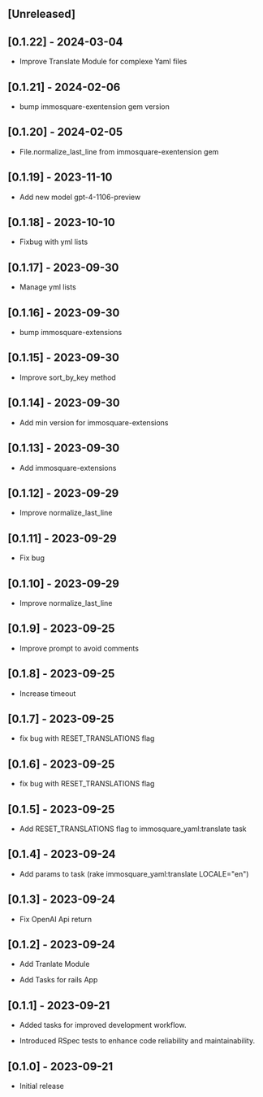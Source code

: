 ## [Unreleased]

## [0.1.22] - 2024-03-04

- Improve Translate Module for complexe Yaml files

## [0.1.21] - 2024-02-06

- bump immosquare-exentension gem version

## [0.1.20] - 2024-02-05

- File.normalize_last_line from immosquare-exentension gem

## [0.1.19] - 2023-11-10

- Add new model gpt-4-1106-preview

## [0.1.18] - 2023-10-10

- Fixbug with yml lists

## [0.1.17] - 2023-09-30

- Manage yml lists

## [0.1.16] - 2023-09-30

- bump immosquare-extensions

## [0.1.15] - 2023-09-30

- Improve sort_by_key method

## [0.1.14] - 2023-09-30

- Add min version for immosquare-extensions

## [0.1.13] - 2023-09-30

- Add immosquare-extensions

## [0.1.12] - 2023-09-29

- Improve normalize_last_line

## [0.1.11] - 2023-09-29

- Fix bug

## [0.1.10] - 2023-09-29

- Improve normalize_last_line

## [0.1.9] - 2023-09-25

- Improve prompt to avoid comments

## [0.1.8] - 2023-09-25

- Increase timeout

## [0.1.7] - 2023-09-25

- fix bug with RESET_TRANSLATIONS flag

## [0.1.6] - 2023-09-25

- fix bug with RESET_TRANSLATIONS flag

## [0.1.5] - 2023-09-25

- Add RESET_TRANSLATIONS flag to immosquare_yaml:translate task

## [0.1.4] - 2023-09-24

- Add params to task (rake immosquare_yaml:translate LOCALE="en")

## [0.1.3] - 2023-09-24

- Fix OpenAI Api return

## [0.1.2] - 2023-09-24

- Add Tranlate Module

- Add Tasks for rails App

## [0.1.1] - 2023-09-21

- Added tasks for improved development workflow.

- Introduced RSpec tests to enhance code reliability and maintainability.

## [0.1.0] - 2023-09-21

- Initial release
